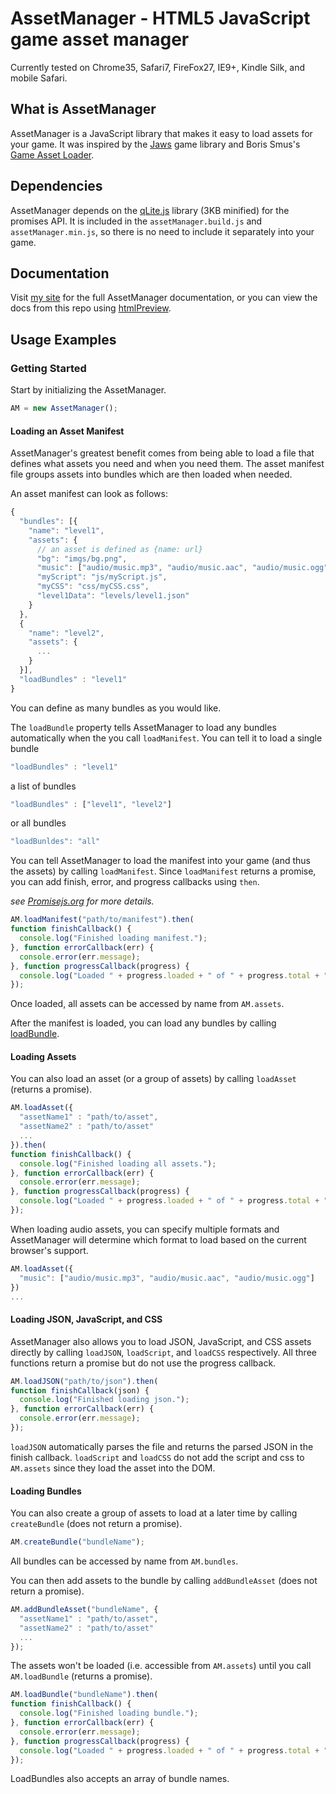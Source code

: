 AssetManager - HTML5 JavaScript game asset manager
============

Currently tested on Chrome35, Safari7, FireFox27, IE9+, Kindle Silk, and mobile Safari.

## What is AssetManager

AssetManager is a JavaScript library that makes it easy to load assets for your game. It was inspired by the [Jaws](https://github.com/ippa/jaws) game library and Boris Smus's [Game Asset Loader](https://github.com/borismus/game-asset-loader).

## Dependencies

AssetManager depends on the [qLite.js](https://github.com/straker/qLite) library (3KB minified) for the promises API. It is included in the `assetManager.build.js` and `assetManager.min.js`, so there is no need to include it separately into your game.

## Documentation

Visit [my site](http://sklambert.com/assetManager/docs/) for the full AssetManager documentation, or you can view the docs from this repo using [htmlPreview](http://htmlpreview.github.io/?https://raw.github.com/straker/AssetManager/master/docs/index.html).

## Usage Examples

### Getting Started

Start by initializing the AssetManager.

```javascript
AM = new AssetManager();
```

#### Loading an Asset Manifest

AssetManager's greatest benefit comes from being able to load a file that defines what assets you need and when you need them. The asset manifest file groups assets into bundles which are then loaded when needed.

An asset manifest can look as follows:

```javascript
{
  "bundles": [{
    "name": "level1",
    "assets": {
      // an asset is defined as {name: url}
      "bg": "imgs/bg.png",
      "music": ["audio/music.mp3", "audio/music.aac", "audio/music.ogg"],
      "myScript": "js/myScript.js",
      "myCSS": "css/myCSS.css",
      "level1Data": "levels/level1.json"
    }
  },
  {
    "name": "level2",
    "assets": {
      ...
    }
  }],
  "loadBundles" : "level1"
}
```

You can define as many bundles as you would like.

The `loadBundle` property tells AssetManager to load any bundles automatically when the you call `loadManifest`. You can tell it to load a single bundle

```javascript
"loadBundles" : "level1"
```

a list of bundles

```javascript
"loadBundles" : ["level1", "level2"]
```

or all bundles

```javascript
"loadBunldes": "all"
```

You can tell AssetManager to load the manifest into your game (and thus the assets) by calling `loadManifest`. Since `loadManifest` returns a promise, you can add finish, error, and progress callbacks using `then`.

*see [Promisejs.org](https://www.promisejs.org/) for more details.*

```javascript
AM.loadManifest("path/to/manifest").then(
function finishCallback() {
  console.log("Finished loading manifest.");
}, function errorCallback(err) {
  console.error(err.message);
}, function progressCallback(progress) {
  console.log("Loaded " + progress.loaded + " of " + progress.total + " assets.");
});
```

Once loaded, all assets can be accessed by name from `AM.assets`.

After the manifest is loaded, you can load any bundles by calling [loadBundle](#loading-bundles).

#### Loading Assets

You can also load an asset (or a group of assets) by calling `loadAsset` (returns a promise).

```javascript
AM.loadAsset({
  "assetName1" : "path/to/asset",
  "assetName2" : "path/to/asset"
  ...
}).then(
function finishCallback() {
  console.log("Finished loading all assets.");
}, function errorCallback(err) {
  console.error(err.message);
}, function progressCallback(progress) {
  console.log("Loaded " + progress.loaded + " of " + progress.total + " assets.");
});
```

When loading audio assets, you can specify multiple formats and AssetManager will determine which format to load based on the current browser's support.

```javascript
AM.loadAsset({
  "music": ["audio/music.mp3", "audio/music.aac", "audio/music.ogg"]
})
...
```

#### Loading JSON, JavaScript, and CSS

AssetManager also allows you to load JSON, JavaScript, and CSS assets directly by calling `loadJSON`, `loadScript`, and `loadCSS` respectively. All three functions return a promise but do not use the progress callback.

```javascript
AM.loadJSON("path/to/json").then(
function finishCallback(json) {
  console.log("Finished loading json.");
}, function errorCallback(err) {
  console.error(err.message);
});
```

`loadJSON` automatically parses the file and returns the parsed JSON in the finish callback. `loadScript` and `loadCSS` do not add the script and css to `AM.assets` since they load the asset into the DOM.

#### Loading Bundles

You can also create a group of assets to load at a later time by calling `createBundle` (does not return a promise).

```javascript
AM.createBundle("bundleName");
```

All bundles can be accessed by name from `AM.bundles`.

You can then add assets to the bundle by calling `addBundleAsset` (does not return a promise).
```javascript
AM.addBundleAsset("bundleName", {
  "assetName1" : "path/to/asset",
  "assetName2" : "path/to/asset"
  ...
});
```

The assets won't be loaded (i.e. accessible from `AM.assets`) until you call `AM.loadBundle` (returns a promise).

```javascript
AM.loadBundle("bundleName").then(
function finishCallback() {
  console.log("Finished loading bundle.");
}, function errorCallback(err) {
  console.error(err.message);
}, function progressCallback(progress) {
  console.log("Loaded " + progress.loaded + " of " + progress.total + " assets.");
});
```

LoadBundles also accepts an array of bundle names.
